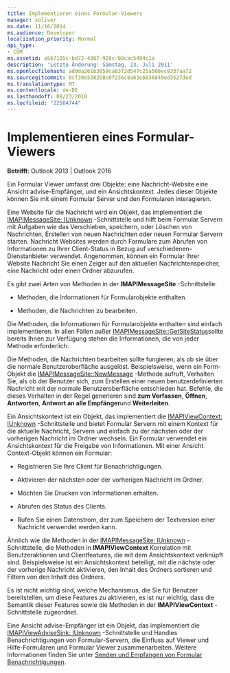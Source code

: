 ```yaml
---
title: Implementieren eines Formular-Viewers
manager: soliver
ms.date: 11/16/2014
ms.audience: Developer
localization_priority: Normal
api_type:
- COM
ms.assetid: a567185c-bd72-4307-928c-08cac5494c1a
description: 'Letzte Änderung: Samstag, 23. Juli 2011'
ms.openlocfilehash: ad0da261b3059ca83f2d547c25a508ec9337aa72
ms.sourcegitcommit: 0cf39e5382b8c6f236c8a63c6036849ed3527ded
ms.translationtype: MT
ms.contentlocale: de-DE
ms.lasthandoff: 08/23/2018
ms.locfileid: "22584744"
---
```

# <a name="implementing-a-form-viewer"></a>Implementieren eines Formular-Viewers

  
  
**Betrifft**: Outlook 2013 | Outlook 2016 
  
Ein Formular Viewer umfasst drei Objekte: eine Nachricht-Website eine Ansicht advise-Empfänger, und ein Ansichtskontext. Jedes dieser Objekte können Sie mit einem Formular Server und den Formularen interagieren.
  
Eine Website für die Nachricht wird ein Objekt, das implementiert die [IMAPIMessageSite: IUnknown](imapimessagesiteiunknown.md) -Schnittstelle und hilft beim Formular Servern mit Aufgaben wie das Verschieben, speichern, oder Löschen von Nachrichten, Erstellen von neuen Nachrichten oder neuen Formular Servern starten. Nachricht Websites werden durch Formulare zum Abrufen von Informationen zu Ihrer Client-Status in Bezug auf verschiedenen-Dienstanbieter verwendet. Angenommen, können ein Formular Ihrer Website Nachricht Sie einen Zeiger auf den aktuellen Nachrichtenspeicher, eine Nachricht oder einen Ordner abzurufen. 
  
Es gibt zwei Arten von Methoden in der **IMAPIMessageSite** -Schnittstelle: 
  
- Methoden, die Informationen für Formularobjekte enthalten.
    
- Methoden, die Nachrichten zu bearbeiten.
    
Die Methoden, die Informationen für Formularobjekte enthalten sind einfach implementieren. In allen Fällen außer [IMAPIMessageSite::GetSiteStatus](imapimessagesite-getsitestatus.md)sollte bereits Ihnen zur Verfügung stehen die Informationen, die von jeder Methode erforderlich.
  
Die Methoden, die Nachrichten bearbeiten sollte fungieren, als ob sie über die normale Benutzeroberfläche ausgelöst. Beispielsweise, wenn ein Form-Objekt die [IMAPIMessageSite::NewMessage](imapimessagesite-newmessage.md) -Methode aufruft, Verhalten Sie, als ob der Benutzer sich, zum Erstellen einer neuen benutzerdefinierten Nachricht mit der normale Benutzeroberfläche entschieden hat. Befehle, die dieses Verhalten in der Regel generieren sind **zum Verfassen**, **Öffnen**, **Antworten**, **Antwort an alle Empfänger**und **Weiterleiten**. 
  
Ein Ansichtskontext ist ein Objekt, das implementiert die [IMAPIViewContext: IUnknown](imapiviewcontextiunknown.md) -Schnittstelle und bietet Formular Servern mit einem Kontext für die aktuelle Nachricht, Servern und einfach zu der nächsten oder der vorherigen Nachricht im Ordner wechseln. Ein Formular verwendet ein Ansichtskontext für die Freigabe von Informationen. Mit einer Ansicht Context-Objekt können ein Formular: 
  
- Registrieren Sie Ihre Client für Benachrichtigungen.
    
- Aktivieren der nächsten oder der vorherigen Nachricht im Ordner.
    
- Möchten Sie Drucken von Informationen erhalten.
    
- Abrufen des Status des Clients.
    
- Rufen Sie einen Datenstrom, der zum Speichern der Textversion einer Nachricht verwendet werden kann.
    
Ähnlich wie die Methoden in der [IMAPIMessageSite: IUnknown](imapimessagesiteiunknown.md) -Schnittstelle, die Methoden in **IMAPIViewContext** Korrelation mit Benutzeraktionen und Clientfeatures, die mit dem Ansichtskontext verknüpft sind. Beispielsweise ist ein Ansichtskontext beteiligt, mit die nächste oder der vorherige Nachricht aktivieren, den Inhalt des Ordners sortieren und Filtern von den Inhalt des Ordners. 
  
Es ist nicht wichtig sind, welche Mechanismus, die Sie für Benutzer bereitstellen, um diese Features zu aktivieren, es ist nur wichtig, dass die Semantik dieser Features sowie die Methoden in der **IMAPIViewContext** -Schnittstelle zugeordnet. 
  
Eine Ansicht advise-Empfänger ist ein Objekt, das implementiert die [IMAPIViewAdviseSink: IUnknown](imapiviewadvisesinkiunknown.md) -Schnittstelle und Handles Benachrichtigungen von Formular-Servern, die Einfluss auf Viewer und Hilfe-Formularen und Formular Viewer zusammenarbeiten. Weitere Informationen finden Sie unter [Senden und Empfangen von Formular Benachrichtigungen](sending-and-receiving-form-notifications.md). 
  

